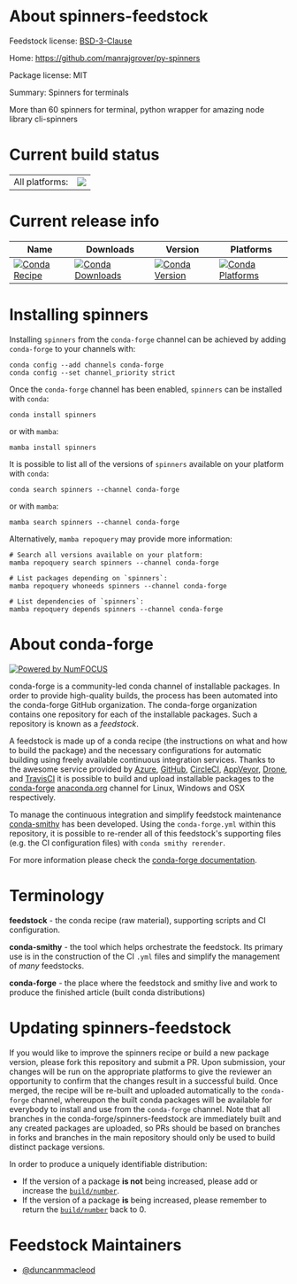 About spinners-feedstock
========================

Feedstock license: [BSD-3-Clause](https://github.com/conda-forge/spinners-feedstock/blob/main/LICENSE.txt)

Home: https://github.com/manrajgrover/py-spinners

Package license: MIT

Summary: Spinners for terminals

More than 60 spinners for terminal, python wrapper for amazing node
library cli-spinners


Current build status
====================


<table><tr><td>All platforms:</td>
    <td>
      <a href="https://dev.azure.com/conda-forge/feedstock-builds/_build/latest?definitionId=9309&branchName=main">
        <img src="https://dev.azure.com/conda-forge/feedstock-builds/_apis/build/status/spinners-feedstock?branchName=main">
      </a>
    </td>
  </tr>
</table>

Current release info
====================

| Name | Downloads | Version | Platforms |
| --- | --- | --- | --- |
| [![Conda Recipe](https://img.shields.io/badge/recipe-spinners-green.svg)](https://anaconda.org/conda-forge/spinners) | [![Conda Downloads](https://img.shields.io/conda/dn/conda-forge/spinners.svg)](https://anaconda.org/conda-forge/spinners) | [![Conda Version](https://img.shields.io/conda/vn/conda-forge/spinners.svg)](https://anaconda.org/conda-forge/spinners) | [![Conda Platforms](https://img.shields.io/conda/pn/conda-forge/spinners.svg)](https://anaconda.org/conda-forge/spinners) |

Installing spinners
===================

Installing `spinners` from the `conda-forge` channel can be achieved by adding `conda-forge` to your channels with:

```
conda config --add channels conda-forge
conda config --set channel_priority strict
```

Once the `conda-forge` channel has been enabled, `spinners` can be installed with `conda`:

```
conda install spinners
```

or with `mamba`:

```
mamba install spinners
```

It is possible to list all of the versions of `spinners` available on your platform with `conda`:

```
conda search spinners --channel conda-forge
```

or with `mamba`:

```
mamba search spinners --channel conda-forge
```

Alternatively, `mamba repoquery` may provide more information:

```
# Search all versions available on your platform:
mamba repoquery search spinners --channel conda-forge

# List packages depending on `spinners`:
mamba repoquery whoneeds spinners --channel conda-forge

# List dependencies of `spinners`:
mamba repoquery depends spinners --channel conda-forge
```


About conda-forge
=================

[![Powered by
NumFOCUS](https://img.shields.io/badge/powered%20by-NumFOCUS-orange.svg?style=flat&colorA=E1523D&colorB=007D8A)](https://numfocus.org)

conda-forge is a community-led conda channel of installable packages.
In order to provide high-quality builds, the process has been automated into the
conda-forge GitHub organization. The conda-forge organization contains one repository
for each of the installable packages. Such a repository is known as a *feedstock*.

A feedstock is made up of a conda recipe (the instructions on what and how to build
the package) and the necessary configurations for automatic building using freely
available continuous integration services. Thanks to the awesome service provided by
[Azure](https://azure.microsoft.com/en-us/services/devops/), [GitHub](https://github.com/),
[CircleCI](https://circleci.com/), [AppVeyor](https://www.appveyor.com/),
[Drone](https://cloud.drone.io/welcome), and [TravisCI](https://travis-ci.com/)
it is possible to build and upload installable packages to the
[conda-forge](https://anaconda.org/conda-forge) [anaconda.org](https://anaconda.org/)
channel for Linux, Windows and OSX respectively.

To manage the continuous integration and simplify feedstock maintenance
[conda-smithy](https://github.com/conda-forge/conda-smithy) has been developed.
Using the ``conda-forge.yml`` within this repository, it is possible to re-render all of
this feedstock's supporting files (e.g. the CI configuration files) with ``conda smithy rerender``.

For more information please check the [conda-forge documentation](https://conda-forge.org/docs/).

Terminology
===========

**feedstock** - the conda recipe (raw material), supporting scripts and CI configuration.

**conda-smithy** - the tool which helps orchestrate the feedstock.
                   Its primary use is in the construction of the CI ``.yml`` files
                   and simplify the management of *many* feedstocks.

**conda-forge** - the place where the feedstock and smithy live and work to
                  produce the finished article (built conda distributions)


Updating spinners-feedstock
===========================

If you would like to improve the spinners recipe or build a new
package version, please fork this repository and submit a PR. Upon submission,
your changes will be run on the appropriate platforms to give the reviewer an
opportunity to confirm that the changes result in a successful build. Once
merged, the recipe will be re-built and uploaded automatically to the
`conda-forge` channel, whereupon the built conda packages will be available for
everybody to install and use from the `conda-forge` channel.
Note that all branches in the conda-forge/spinners-feedstock are
immediately built and any created packages are uploaded, so PRs should be based
on branches in forks and branches in the main repository should only be used to
build distinct package versions.

In order to produce a uniquely identifiable distribution:
 * If the version of a package **is not** being increased, please add or increase
   the [``build/number``](https://docs.conda.io/projects/conda-build/en/latest/resources/define-metadata.html#build-number-and-string).
 * If the version of a package **is** being increased, please remember to return
   the [``build/number``](https://docs.conda.io/projects/conda-build/en/latest/resources/define-metadata.html#build-number-and-string)
   back to 0.

Feedstock Maintainers
=====================

* [@duncanmmacleod](https://github.com/duncanmmacleod/)

